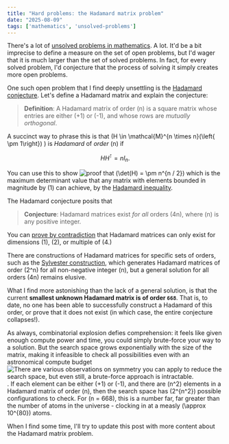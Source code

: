 ```yaml
---
title: "Hard problems: the Hadamard matrix problem"
date: "2025-08-09"
tags: ['mathematics', 'unsolved-problems']
---
```


There's a lot of [unsolved problems in mathematics](https://en.wikipedia.org/wiki/List_of_unsolved_problems_in_mathematics). A lot. It'd be a bit imprecise to define a measure on the set of open problems, but I'd wager that it is much larger than the set of solved problems. In fact, for every solved problem, I'd conjecture that the process of solving it simply creates more open problems.

One such open problem that I find deeply unsettling is the [Hadamard conjecture](https://en.wikipedia.org/wiki/Hadamard_matrix#Hadamard_conjecture). Let's define a Hadamard matrix and explain the conjecture:

> **Definition**: A Hadamard matrix of order \(n\) is a square matrix whose entries are either \(+1\) or \(-1\), and whose rows are *mutually orthogonal*.

A succinct way to phrase this is that \(H \in \mathcal{M}^{n \times n}(\left\{ \pm 1\right\}) \) is *Hadamard* of *order* \(n\) if

$$ H H^\intercal = n I_n .$$

You can use this to show
![proof](fn "Applying standard properties of the determinant, if \(HH^\intercal = n I_n\), then \( \det(HH^\intercal) = \det(n I_n) \implies \det(H)^2 = n^n \implies \det(H) = \pm n^{n / 2} \)")
that \(\det(H) = \pm n^{n / 2}\) which is the maximum determinant value that any matrix with elements bounded in magnitude by \(1\) can achieve, by the [Hadamard inequality](https://en.wikipedia.org/wiki/Hadamard%27s_inequality).

The Hadamard conjecture posits that

> **Conjecture**: Hadamard matrices exist *for all* orders \(4n\), where \(n\) is any positive integer.

You can [prove by contradiction](https://en.wikipedia.org/wiki/Hadamard_matrix#Proof) that Hadamard matrices can only exist for dimensions \(1\), \(2\), or multiple of \(4.\)

There are constructions of Hadamard matrices for specific sets of orders, such as the [Sylvester construction](https://en.wikipedia.org/wiki/Hadamard_matrix#Sylvester's_construction), which generates Hadamard matrices of order \(2^n\) for all non-negative integer \(n\), but a general solution for all orders \(4n\) remains elusive.

What I find more astonishing than the lack of a general solution, is that the current **smallest unknown Hadamard matrix is of order `668`**. That is, to date, no one has been able to successfully construct a Hadamard of this order, or prove that it does not exist (in which case, the entire conjecture collapses!).

As always, combinatorial explosion defies comprehension: it feels like given enough compute power and time, you could simply brute-force your way to a solution. But the search space grows exponentially with the size of the matrix, making it infeasible to check all possibilities even with an astronomical compute budget![](fn "There are various observations on symmetry you can apply to reduce the search space, but even still, a brute-force approach is intractable."). If each element can be either \(+1\) or \(-1\), and there are \(n^2\) elements in a Hadamard matrix of order \(n\), then the search space has \(2^{n^2}\) possible configurations to check. For \(n = 668\), this is a number far, far greater than the number of atoms in the universe - clocking in at a measly \(\approx 10^{80}\) atoms.

When I find some time, I'll try to update this post with more content about the Hadamard matrix problem.
